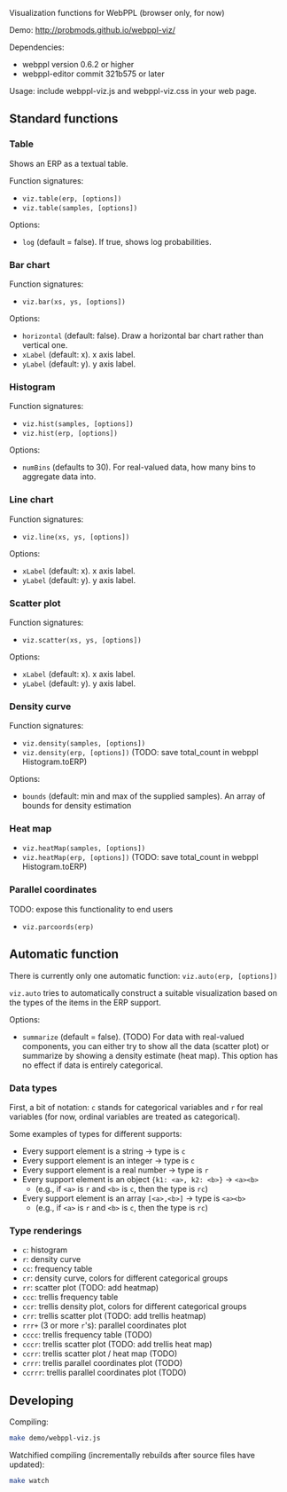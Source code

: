 Visualization functions for WebPPL (browser only, for now)

Demo: http://probmods.github.io/webppl-viz/

Dependencies:

- webppl version 0.6.2 or higher
- webppl-editor commit 321b575 or later

Usage: include webppl-viz.js and webppl-viz.css in your web page.

## Standard functions

### Table

Shows an ERP as a textual table.

Function signatures:

- `viz.table(erp, [options])`
- `viz.table(samples, [options])`

Options:

- `log` (default = false). If true, shows log probabilities.

### Bar chart

Function signatures:

- `viz.bar(xs, ys, [options])`

Options:

- `horizontal` (default: false). Draw a horizontal bar chart rather than vertical one.
- `xLabel` (default: x). x axis label.
- `yLabel` (default: y). y axis label.

### Histogram

Function signatures:

- `viz.hist(samples, [options])`
- `viz.hist(erp, [options])`

Options:

- `numBins` (defaults to 30). For real-valued data, how many bins to aggregate data into.

### Line chart

Function signatures:

- `viz.line(xs, ys, [options])`

Options:

- `xLabel` (default: x). x axis label.
- `yLabel` (default: y). y axis label.

### Scatter plot

Function signatures:

- `viz.scatter(xs, ys, [options])`

Options:

- `xLabel` (default: x). x axis label.
- `yLabel` (default: y). y axis label.

### Density curve

Function signatures:

- `viz.density(samples, [options])`
- `viz.density(erp, [options])` (TODO: save total_count in webppl Histogram.toERP)

Options:

- `bounds` (default: min and max of the supplied samples). An array of bounds for density estimation

### Heat map

- `viz.heatMap(samples, [options])`
- `viz.heatMap(erp, [options])` (TODO: save total_count in webppl Histogram.toERP)

### Parallel coordinates

TODO: expose this functionality to end users

- `viz.parcoords(erp)`

## Automatic function

There is currently only one automatic function: `viz.auto(erp, [options])`

`viz.auto` tries to automatically construct a suitable visualization based on the types of the items in the ERP support.

Options:

- `summarize` (default = false). (TODO) For data with real-valued components, you can either try to show all the data (scatter plot) or summarize by showing a density estimate (heat map). This option has no effect if data is entirely categorical.

### Data types

First, a bit of notation: `c` stands for categorical variables and `r` for real variables (for now, ordinal variables are treated as categorical).

Some examples of types for different supports:

- Every support element is a string → type is `c`
- Every support element is an integer → type is `c`
- Every support element is a real number → type is `r`
- Every support element is an object `{k1: <a>, k2: <b>}` → `<a><b>`
	- (e.g., if `<a>` is `r` and `<b>` is `c`, then the type is `rc`)
- Every support element is an array `[<a>,<b>]` → type is `<a><b>`
	- (e.g., if `<a>` is `r` and `<b>` is `c`, then the type is `rc`)

### Type renderings

- `c`: histogram
- `r`: density curve
- `cc`: frequency table
- `cr`: density curve, colors for different categorical groups
- `rr`: scatter plot (TODO: add heatmap)
- `ccc`: trellis frequency table
- `ccr`: trellis density plot, colors for different categorical groups
- `crr`: trellis scatter plot (TODO: add trellis heatmap)
- `rrr+` (3 or more `r`'s): parallel coordinates plot
- `cccc`: trellis frequency table (TODO)
- `cccr`: trellis scatter plot (TODO: add trellis heat map)
- `ccrr`: trellis scatter plot / heat map (TODO)
- `crrr`: trellis parallel coordinates plot (TODO)
- `ccrrr`: trellis parallel coordinates plot (TODO)

## Developing

Compiling:

```sh
make demo/webppl-viz.js
```

Watchified compiling (incrementally rebuilds after source files have updated):

```sh
make watch
```
